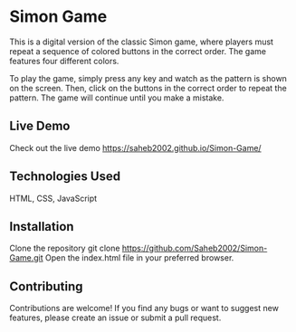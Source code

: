 # Simon Game
This is a digital version of the classic Simon game, where players must repeat a sequence of colored buttons in the correct order. The game features four different colors.

To play the game, simply press any key and watch as the pattern is shown on the screen. Then, click on the buttons in the correct order to repeat the pattern. The game will continue until you make a mistake.

## Live Demo
Check out the live demo https://saheb2002.github.io/Simon-Game/

## Technologies Used
HTML, CSS, JavaScript

## Installation
Clone the repository git clone https://github.com/Saheb2002/Simon-Game.git
Open the index.html file in your preferred browser.

## Contributing
Contributions are welcome! If you find any bugs or want to suggest new features, please create an issue or submit a pull request.
